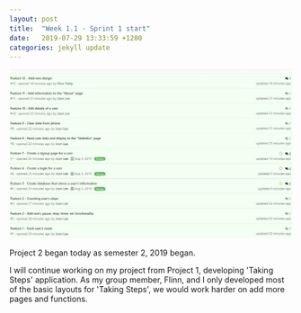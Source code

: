 ```yaml
---
layout: post
title:  "Week 1.1 - Sprint 1 start"
date:   2019-07-29 13:33:59 +1200
categories: jekyll update
---
```

![Week_1_2_1](/assets/img/Week_1_2_1.JPG)

Project 2 began today as semester 2, 2019 began.

I will continue working on my project from Project 1, developing 'Taking Steps' application.
As my group member, Flinn, and I only developed most of the basic layouts for 'Taking Steps', we would work harder on add more pages and functions.